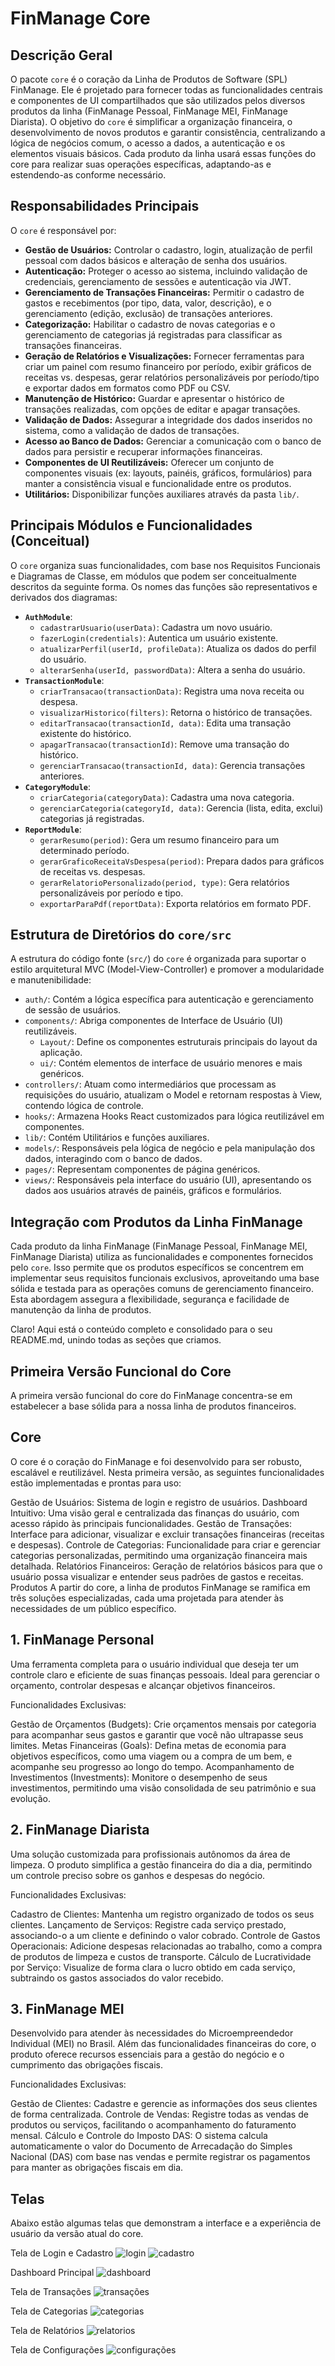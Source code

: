 # FinManage Core

## Descrição Geral

O pacote `core` é o coração da Linha de Produtos de Software (SPL) FinManage. Ele é projetado para fornecer todas as funcionalidades centrais e componentes de UI compartilhados que são utilizados pelos diversos produtos da linha (FinManage Pessoal, FinManage MEI, FinManage Diarista). O objetivo do `core` é simplificar a organização financeira, o desenvolvimento de novos produtos e garantir consistência, centralizando a lógica de negócios comum, o acesso a dados, a autenticação e os elementos visuais básicos. Cada produto da linha usará essas funções do core para realizar suas operações específicas, adaptando-as e estendendo-as conforme necessário.

## Responsabilidades Principais

O `core` é responsável por:

* **Gestão de Usuários:** Controlar o cadastro, login, atualização de perfil pessoal com dados básicos e alteração de senha dos usuários.
* **Autenticação:** Proteger o acesso ao sistema, incluindo validação de credenciais, gerenciamento de sessões e autenticação via JWT.
* **Gerenciamento de Transações Financeiras:** Permitir o cadastro de gastos e recebimentos (por tipo, data, valor, descrição), e o gerenciamento (edição, exclusão) de transações anteriores.
* **Categorização:** Habilitar o cadastro de novas categorias e o gerenciamento de categorias já registradas para classificar as transações financeiras.
* **Geração de Relatórios e Visualizações:** Fornecer ferramentas para criar um painel com resumo financeiro por período, exibir gráficos de receitas vs. despesas, gerar relatórios personalizáveis por período/tipo e exportar dados em formatos como PDF ou CSV.
* **Manutenção de Histórico:** Guardar e apresentar o histórico de transações realizadas, com opções de editar e apagar transações.
* **Validação de Dados:** Assegurar a integridade dos dados inseridos no sistema, como a validação de dados de transações.
* **Acesso ao Banco de Dados:** Gerenciar a comunicação com o banco de dados para persistir e recuperar informações financeiras.
* **Componentes de UI Reutilizáveis:** Oferecer um conjunto de componentes visuais (ex: layouts, painéis, gráficos, formulários) para manter a consistência visual e funcionalidade entre os produtos.
* **Utilitários:** Disponibilizar funções auxiliares através da pasta `lib/`.

## Principais Módulos e Funcionalidades (Conceitual)

O `core` organiza suas funcionalidades, com base nos Requisitos Funcionais e Diagramas de Classe, em módulos que podem ser conceitualmente descritos da seguinte forma. Os nomes das funções são representativos e derivados dos diagramas:

* **`AuthModule`**:
    * `cadastrarUsuario(userData)`: Cadastra um novo usuário.
    * `fazerLogin(credentials)`: Autentica um usuário existente.
    * `atualizarPerfil(userId, profileData)`: Atualiza os dados do perfil do usuário.
    * `alterarSenha(userId, passwordData)`: Altera a senha do usuário.
* **`TransactionModule`**:
    * `criarTransacao(transactionData)`: Registra uma nova receita ou despesa.
    * `visualizarHistorico(filters)`: Retorna o histórico de transações.
    * `editarTransacao(transactionId, data)`: Edita uma transação existente do histórico.
    * `apagarTransacao(transactionId)`: Remove uma transação do histórico.
    * `gerenciarTransacao(transactionId, data)`: Gerencia transações anteriores.
* **`CategoryModule`**:
    * `criarCategoria(categoryData)`: Cadastra uma nova categoria.
    * `gerenciarCategoria(categoryId, data)`: Gerencia (lista, edita, exclui) categorias já registradas.
* **`ReportModule`**:
    * `gerarResumo(period)`: Gera um resumo financeiro para um determinado período.
    * `gerarGraficoReceitaVsDespesa(period)`: Prepara dados para gráficos de receitas vs. despesas.
    * `gerarRelatorioPersonalizado(period, type)`: Gera relatórios personalizáveis por período e tipo.
    * `exportarParaPdf(reportData)`: Exporta relatórios em formato PDF.

## Estrutura de Diretórios do `core/src`

A estrutura do código fonte (`src/`) do `core` é organizada para suportar o estilo arquitetural MVC (Model-View-Controller) e promover a modularidade e manutenibilidade:

* `auth/`: Contém a lógica específica para autenticação e gerenciamento de sessão de usuários.
* `components/`: Abriga componentes de Interface de Usuário (UI) reutilizáveis.
    * `Layout/`: Define os componentes estruturais principais do layout da aplicação.
    * `ui/`: Contém elementos de interface de usuário menores e mais genéricos.
* `controllers/`: Atuam como intermediários que processam as requisições do usuário, atualizam o Model e retornam respostas à View, contendo lógica de controle.
* `hooks/`: Armazena Hooks React customizados para lógica reutilizável em componentes.
* `lib/`: Contém Utilitários e funções auxiliares.
* `models/`: Responsáveis pela lógica de negócio e pela manipulação dos dados, interagindo com o banco de dados.
* `pages/`: Representam componentes de página genéricos.
* `views/`: Responsáveis pela interface do usuário (UI), apresentando os dados aos usuários através de painéis, gráficos e formulários.

## Integração com Produtos da Linha FinManage

Cada produto da linha FinManage (FinManage Pessoal, FinManage MEI, FinManage Diarista) utiliza as funcionalidades e componentes fornecidos pelo `core`. Isso permite que os produtos específicos se concentrem em implementar seus requisitos funcionais exclusivos, aproveitando uma base sólida e testada para as operações comuns de gerenciamento financeiro. Esta abordagem assegura a flexibilidade, segurança e facilidade de manutenção da linha de produtos.

Claro! Aqui está o conteúdo completo e consolidado para o seu README.md, unindo todas as seções que criamos.

## Primeira Versão Funcional do Core
A primeira versão funcional do core do FinManage concentra-se em estabelecer a base sólida para a nossa linha de produtos financeiros.

## Core
O core é o coração do FinManage e foi desenvolvido para ser robusto, escalável e reutilizável. Nesta primeira versão, as seguintes funcionalidades estão implementadas e prontas para uso:

Gestão de Usuários: Sistema de login e registro de usuários.
Dashboard Intuitivo: Uma visão geral e centralizada das finanças do usuário, com acesso rápido às principais funcionalidades.
Gestão de Transações: Interface para adicionar, visualizar e excluir transações financeiras (receitas e despesas).
Controle de Categorias: Funcionalidade para criar e gerenciar categorias personalizadas, permitindo uma organização financeira mais detalhada.
Relatórios Financeiros: Geração de relatórios básicos para que o usuário possa visualizar e entender seus padrões de gastos e receitas.
Produtos
A partir do core, a linha de produtos FinManage se ramifica em três soluções especializadas, cada uma projetada para atender às necessidades de um público específico.

## 1. FinManage Personal
Uma ferramenta completa para o usuário individual que deseja ter um controle claro e eficiente de suas finanças pessoais. Ideal para gerenciar o orçamento, controlar despesas e alcançar objetivos financeiros.

Funcionalidades Exclusivas:

Gestão de Orçamentos (Budgets): Crie orçamentos mensais por categoria para acompanhar seus gastos e garantir que você não ultrapasse seus limites.
Metas Financeiras (Goals): Defina metas de economia para objetivos específicos, como uma viagem ou a compra de um bem, e acompanhe seu progresso ao longo do tempo.
Acompanhamento de Investimentos (Investments): Monitore o desempenho de seus investimentos, permitindo uma visão consolidada de seu patrimônio e sua evolução.

## 2. FinManage Diarista
Uma solução customizada para profissionais autônomos da área de limpeza. O produto simplifica a gestão financeira do dia a dia, permitindo um controle preciso sobre os ganhos e despesas do negócio.

Funcionalidades Exclusivas:

Cadastro de Clientes: Mantenha um registro organizado de todos os seus clientes.
Lançamento de Serviços: Registre cada serviço prestado, associando-o a um cliente e definindo o valor cobrado.
Controle de Gastos Operacionais: Adicione despesas relacionadas ao trabalho, como a compra de produtos de limpeza e custos de transporte.
Cálculo de Lucratividade por Serviço: Visualize de forma clara o lucro obtido em cada serviço, subtraindo os gastos associados do valor recebido.

## 3. FinManage MEI
Desenvolvido para atender às necessidades do Microempreendedor Individual (MEI) no Brasil. Além das funcionalidades financeiras do core, o produto oferece recursos essenciais para a gestão do negócio e o cumprimento das obrigações fiscais.

Funcionalidades Exclusivas:

Gestão de Clientes: Cadastre e gerencie as informações dos seus clientes de forma centralizada.
Controle de Vendas: Registre todas as vendas de produtos ou serviços, facilitando o acompanhamento do faturamento mensal.
Cálculo e Controle do Imposto DAS: O sistema calcula automaticamente o valor do Documento de Arrecadação do Simples Nacional (DAS) com base nas vendas e permite registrar os pagamentos para manter as obrigações fiscais em dia.

## Telas
Abaixo estão algumas telas que demonstram a interface e a experiência de usuário da versão atual do core.

Tela de Login e Cadastro
![login](https://github.com/user-attachments/assets/effa1648-41ae-43a6-a28a-d5c32409b38d)
![cadastro](https://github.com/user-attachments/assets/57561d6f-76b0-437d-874f-1719f3fe7030)


Dashboard Principal
![dashboard](https://github.com/user-attachments/assets/3ec20d5a-27dd-4b68-aa03-5804d3e17a90)


Tela de Transações
![transações](https://github.com/user-attachments/assets/35e3282b-7fba-49ac-ac8e-611ab0b547cf)


Tela de Categorias
![categorias](https://github.com/user-attachments/assets/77c2b4c7-1cca-483e-b908-bbeffec28989)

Tela de Relatórios
![relatorios](https://github.com/user-attachments/assets/fc5c1f97-7571-4f92-a4e9-d85e9f108619)


Tela de Configurações
![configurações](https://github.com/user-attachments/assets/5014780a-fab9-4295-8bc7-24c25e1953e9)


